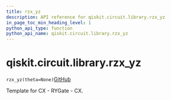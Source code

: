 ```yaml
---
title: rzx_yz
description: API reference for qiskit.circuit.library.rzx_yz
in_page_toc_min_heading_level: 1
python_api_type: function
python_api_name: qiskit.circuit.library.rzx_yz
---
```


# qiskit.circuit.library.rzx\_yz

<span id="qiskit.circuit.library.rzx_yz" />

`rzx_yz(theta=None)`[GitHub](https://github.com/qiskit/qiskit/tree/stable/0.20/qiskit/circuit/library/templates/rzx/rzx_yz.py "view source code")

Template for CX - RYGate - CX.

